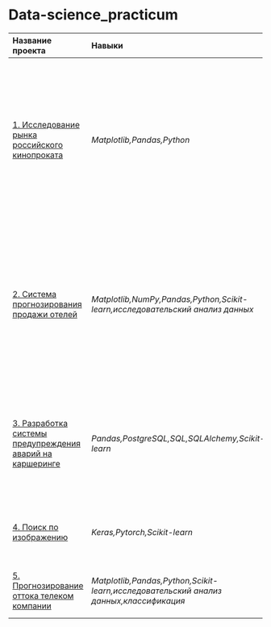# Data-science_practicum
|Название проекта|Навыки|Задачи пректа|Описание проекта|
|:-----|:-----|:-----|:-----|
|[1. Исследование рынка российского кинопроката](https://github.com/TJAntonova/Data-science_practicum/tree/main/1.%20%D0%98%D1%81%D1%81%D0%BB%D0%B5%D0%B4%D0%BE%D0%B2%D0%B0%D0%BD%D0%B8%D0%B5%20%D1%80%D1%8B%D0%BD%D0%BA%D0%B0%20%D1%80%D0%BE%D1%81%D1%81%D0%B8%D0%B9%D1%81%D0%BA%D0%BE%D0%B3%D0%BE%20%D0%BA%D0%B8%D0%BD%D0%BE%D0%BF%D1%80%D0%BE%D0%BA%D0%B0%D1%82%D0%B0)|*Matplotlib,Pandas,Python*|Выполнить исследование рынка российского кинопроката|Изучение рынка российского кинопроката и выявление текущих трендов. Выполнение анализа наскольких  фильмов, которые получили государственную поддержку, интересны зрителю.|
|[2. Система прогнозирования продажи отелей](https://github.com/TJAntonova/Data-science_practicum/tree/main/2.%20%D0%A1%D0%B8%D1%81%D1%82%D0%B5%D0%BC%D0%B0%20%D0%BF%D1%80%D0%BE%D0%B3%D0%BD%D0%BE%D0%B7%D0%B8%D1%80%D0%BE%D0%B2%D0%B0%D0%BD%D0%B8%D1%8F%20%D0%BF%D1%80%D0%BE%D0%B4%D0%B0%D0%B6%D0%B8%20%D0%BE%D1%82%D0%B5%D0%BB%D0%B5%D0%B9)|*Matplotlib,NumPy,Pandas,Python,Scikit-learn,исследовательский анализ данных*|Спрогнозировать кто из клиентов откажется от брони|Построение модели прогнозирования отказа от брони клиента. В качестве метрики предлагается использовать величину выручки которая получится после внедрения модели машинного обучения.|
|[3. Разработка системы предупреждения аварий на каршеринге](https://github.com/TJAntonova/Data-science_practicum/tree/main/3.%20%D0%A0%D0%B0%D0%B7%D1%80%D0%B0%D0%B1%D0%BE%D1%82%D0%BA%D0%B0%20%D1%81%D0%B8%D1%81%D1%82%D0%B5%D0%BC%D1%8B%20%D0%BF%D1%80%D0%B5%D0%B4%D1%83%D0%BF%D1%80%D0%B5%D0%B6%D0%B4%D0%B5%D0%BD%D0%B8%D1%8F%20%D0%B0%D0%B2%D0%B0%D1%80%D0%B8%D0%B9%20%D0%BD%D0%B0%20%D0%BA%D0%B0%D1%80%D1%88%D0%B5%D1%80%D0%B8%D0%BD%D0%B3%D0%B5)|*Pandas,PostgreSQL,SQL,SQLAlchemy,Scikit-learn*|Построить систему предупреждения об аварии клиентам каршеринга|На основе исторических данных из базы данных выявление причины возникновения аварий и создание алерта о безопасном вождении.|
|[4. Поиск по изображению](https://github.com/TJAntonova/Data-science_practicum/tree/main/4.%20%D0%9F%D0%BE%D0%B8%D1%81%D0%BA%20%D0%BF%D0%BE%20%D0%B8%D0%B7%D0%BE%D0%B1%D1%80%D0%B0%D0%B6%D0%B5%D0%BD%D0%B8%D1%8E)|*Keras,Pytorch,Scikit-learn*|Разработать простой поиск картинок по запросу|Разработка модели, соединяющей текстовые данные и изображения.|
|[5. Прогнозирование оттока телеком компании](https://github.com/TJAntonova/Data-science_practicum/tree/main/5.%20%D0%9F%D1%80%D0%BE%D0%B3%D0%BD%D0%BE%D0%B7%D0%B8%D1%80%D0%BE%D0%B2%D0%B0%D0%BD%D0%B8%D0%B5%20%D0%BE%D1%82%D1%82%D0%BE%D0%BA%D0%B0%20%D1%82%D0%B5%D0%BB%D0%B5%D0%BA%D0%BE%D0%BC%20%D0%BA%D0%BE%D0%BC%D0%BF%D0%B0%D0%BD%D0%B8%D0%B8)|*Matplotlib,Pandas,Python,Scikit-learn,исследовательский анализ данных,классификация*|Обучить на данных модель для прогноза оттока клиентов.|Построение системы прогнозирования оттока телеком компании.|
